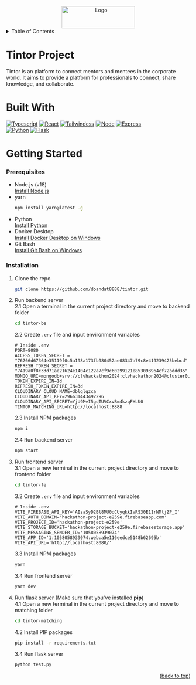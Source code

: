 <a name="readme-top"></a>

<!-- PROJECT LOGO -->
<br />
<div align="center">
  <img src="https://res.cloudinary.com/dblglqzca/image/upload/v1734237693/tintor-images/unnamed_rcpnvo.png" alt="Logo" width="200" height="60">
</div>

<!-- TABLE OF CONTENTS -->
<details>
  <summary>Table of Contents</summary>
  <ol>
    <li>
        <a href="#tintor-project">Tintor Project</a>
    </li>
    <li>
        <a href="#built-with">Built With</a>
    </li>
    <li>
      <a href="#getting-started">Getting Started</a>
      <ul>
        <li><a href="#prerequisites">Prerequisites</a></li>
        <li><a href="#installation">Installation</a></li>
      </ul>
    </li>
  </ol>
</details>

# Tintor Project

Tintor is an platform to connect mentors and mentees in the corporate world. It aims to provide a platform for professionals to connect, share knowledge, and collaborate.

# Built With

[![Typescript][Typescript]][Typescript-url] [![React][React.js]][React-url] [![Tailwindcss][Tailwindcss]][Tailwindcss-url] [![Node][Node.js]][Node-url]  [![Express][Express]][Express-url] <br>  [![Python][Python]][Python-url] [![Flask][Flask]][Flask-url]

# Getting Started

### Prerequisites

- Node.js (v18) <br> [Install Node.js]
- yarn
  ```sh
  npm install yarn@latest -g
  ```
- Python <br> [Install Python]
- Docker Desktop <br> [Install Docker Desktop on Windows]
- Git Bash <br> [Install Git Bash on Windows]

### Installation

1.  Clone the repo

    ```sh
    git clone https://github.com/doandat8888/tintor.git
    ```

2.  Run backend server <br> 2.1 Open a terminal in the current project directory and move to backend folder

    ```sh
    cd tintor-be
    ```

    2.2 Create `.env` file and input environment variables

    ```dosini
    # Inside .env
    PORT=8080
    ACCESS_TOKEN_SECRET = "76766d67364e35119f0c5a198a173fb980452ae08347a79c8e419239425bebcd"
    REFRESH_TOKEN_SECRET = "7419a0f8c33d71ae21624e1404c122a7cf9c60299121e853093964cf72bddd35"
    MONGO_URI=mongodb+srv://clvhackathon2024:clvhackathon2024@cluster0.5sjx9.mongodb.net/
    TOKEN_EXPIRE_IN=1d
    REFRESH_TOKEN_EXPIRE_IN=3d
    CLOUDINARY_CLOUD_NAME=dblglqzca
    CLOUDINARY_API_KEY=296631443492296
    CLOUDINARY_API_SECRET=YjU9MvI5gqTUVCxvBm4kzqFXLU0
    TINTOR_MATCHING_URL=http://localhost:8888
    ```

    2.3 Install NPM packages

    ```sh
    npm i
    ```

    2.4 Run backend server

    ```sh
    npm start
    ```

3.  Run frontend server <br> 3.1 Open a new terminal in the current project directory and move to frontend folder

    ```sh
    cd tintor-fe
    ```

    3.2 Create `.env` file and input environment variables

    ```dosini
    # Inside .env
    VITE_FIREBASE_API_KEY='AIzaSyD2Bl8MU0dCUyqkkIvRS30E11rNMtjZP_I'
    VITE_AUTH_DOMAIN='hackathon-project-e259e.firebaseapp.com'
    VITE_PROJECT_ID='hackathon-project-e259e'
    VITE_STORAGE_BUCKET='hackathon-project-e259e.firebasestorage.app'
    VITE_MESSAGING_SENDER_ID='1058058939074'
    VITE_APP_ID='1:1058058939074:web:a5e116eedce5148b62695b'
    VITE_API_URL='http://localhost:8080/'
    ```

    3.3 Install NPM packages

    ```sh
    yarn
    ```

    3.4 Run frontend server

    ```sh
    yarn dev
    ```

4.  Run flask server (Make sure that you've installed <b>pip</b>) <br> 4.1 Open a new terminal in the current project directory and move to matching folder

    ```sh
    cd tintor-matching
    ```

    4.2 Install PIP packages

    ```sh
    pip install -r requirements.txt
    ```

    3.4 Run flask server

    ```sh
    python test.py
    ```

<p align="right">(<a href="#readme-top">back to top</a>)</p>
<!-- MARKDOWN LINKS & IMAGES -->

[Typescript]: https://img.shields.io/badge/typescript-%23007ACC.svg?style=for-the-badge&logo=typescript&logoColor=white
[Typescript-url]: https://www.typescriptlang.org/
[React.js]: https://img.shields.io/badge/React-20232A?style=for-the-badge&logo=react&logoColor=61DAFB
[React-url]: https://reactjs.org/
[Python-url]: https://www.python.org/
[Tailwindcss]: https://img.shields.io/badge/tailwindcss-0F172A?style=for-the-badge&logo=tailwindcss
[Tailwindcss-url]: https://tailwindcss.com/
[Node.js]: https://img.shields.io/badge/Node.js-43853D?style=for-the-badge&logo=node.js&logoColor=white
[Node-url]: https://nodejs.org/en
[Express]: https://img.shields.io/badge/Express%20js-000000?style=for-the-badge&logo=express&logoColor=white
[Express-url]: https://expressjs.com/
[Flask]: https://img.shields.io/badge/Flask-000000?style=for-the-badge&logo=Flask&logoColor=white
[Flask-url]: https://flask.palletsprojects.com/en/2.2.x/
[Install Docker Desktop on Windows]: https://docs.docker.com/desktop/install/windows-install/
[Install Node.js]: https://nodejs.org/en/download
[Python]: https://img.shields.io/badge/python-3670A0?style=for-the-badge&logo=python&logoColor=ffdd54
[Install Python]: https://www.python.org/downloads/
[Install Git Bash on Windows]: https://git-scm.com/download/win
